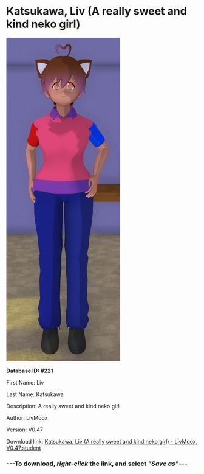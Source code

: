 # Katsukawa, Liv (A really sweet and kind neko girl)

<img src="https://raw.githubusercontent.com/Arbiter1223/Daigaku-Gurashi-Custom-Students/master/Students/Files/Katsukawa%2C%20Liv%20(A%20really%20sweet%20and%20kind%20neko%20girl).png" title="Katsukawa, Liv (A really sweet and kind neko girl) - LivMoox, V0.47">

**Database ID: #221**

First Name: Liv

Last Name: Katsukawa

Description: A really sweet and kind neko girl

Author: LivMoox

Version: V0.47

Download link: <a href="https://raw.githubusercontent.com/Arbiter1223/Daigaku-Gurashi-Custom-Students/master/Students/Files/Katsukawa%2C%20Liv%20(A%20really%20sweet%20and%20kind%20neko%20girl)%20-%20LivMoox%2C%20V0.47.student">Katsukawa, Liv (A really sweet and kind neko girl) - LivMoox, V0.47.student</a>

### ---**To download, _right-click_ the link, and select _"Save as"_**---

